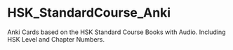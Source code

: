 # HSK_StandardCourse_Anki
Anki Cards based on the HSK Standard Course Books with Audio. Including HSK Level and Chapter Numbers. 
